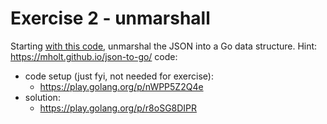 # Exercise 2 - unmarshall

Starting [with this code](https://go.dev/play/p/_fQUGm9Utvl), unmarshal the JSON into a Go data structure. Hint:
https://mholt.github.io/json-to-go/
code:
- code setup (just fyi, not needed for exercise):
  - https://play.golang.org/p/nWPP5Z2Q4e
- solution:                                                 
  - https://play.golang.org/p/r8oSG8DIPR                                                                            
